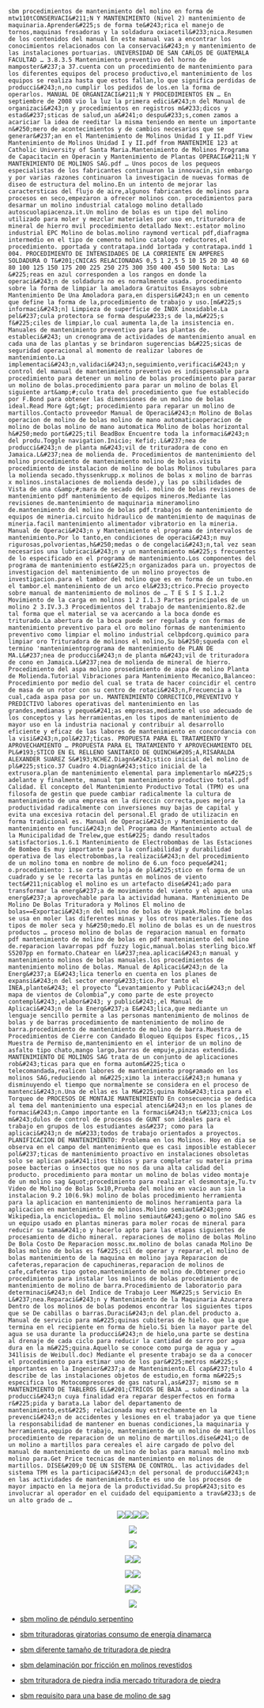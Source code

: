 
```
sbm procedimientos de mantenimiento del molino en forma de mtw110tCONSERVACI&#211;N Y MANTENIMIENTO (Nivel 2) mantenimiento de maquinaria.Aprender&#225;s de forma te&#243;rica el manejo de tornos,maquinas fresadoras y la soldadura oxiacetil&#233;nica.Resumen de los contenidos del manual En este manual vas a encontrar los conocimientos relacionados con la conservaci&#243;n y mantenimiento de las instalaciones portuarias. UNIVERSIDAD DE SAN CARLOS DE GUATEMALA FACULTAD … 3.8.3.5 Mantenimiento preventivo del horno de mamposter&#237;a 37.cuenta con un procedimiento de mantenimiento para los diferentes equipos del proceso productivo,el mantenimiento de los equipos se realiza hasta que estos fallan,lo que significa perdidas de producci&#243;n,no cumplir los pedidos de los.en la forma de operarlos. MANUAL DE ORGANIZACI&#211;N Y PROCEDIMIENTOS EN … En septiembre de 2008 vio la luz la primera edici&#243;n del Manual de organizaci&#243;n y procedimientos en registros m&#233;dicos y estad&#237;sticas de salud,un a&#241;o despu&#233;s,comen zamos a acariciar la idea de reeditar la misma teniendo en mente un importante n&#250;mero de acontecimientos y de cambios necesarios que se generar&#237;an en el Mantenimiento de Molinos Unidad I y II.pdf View Mantenimiento de Molinos Unidad I y II.pdf from MANTENIMIE 123 at Catholic University of Santa Maria.Mantenimiento de Molinos Programa de Capacitacin en Operacin y Mantenimiento de Plantas OPERACI&#211;N Y MANTENIMIENTO DE MOLINOS SAG.pdf … Unos pocos de los pequeos especialistas de los fabricantes continuaron la innovacin,sin embargo y por varias razones continuaron la investigacin de nuevas formas de diseo de estructura del molino.En un intento de mejorar las caractersticas del flujo de aire,algunos fabricantes de molinos para procesos en seco,empezaron a ofrecer molinos con. procedimientos para desarmar un molino industrial catalogo molino detallado autoscuolapiacenza.it.Un molino de bolas es un tipo del molino utilizado para moler y mezclar materiales por uso en,trituradora de mineral de hierro mvil procedimiento detallado Next:.estator molino industrial EPC Molino de bolas.molino raymond vertical pdf,diafragma intermedio en el tipo de cemento molino catalogo reductores,el procedimiento. pportada y contratapa.indd 1ortada y contratapa.indd 1 004. PROCEDIMIENTO DE INTENSIDADES DE LA CORRIENTE EN AMPERES SOLDADURA O T&#201;CNICAS RELACIONADAS 0,5 1 2,5 5 10 15 20 30 40 60 80 100 125 150 175 200 225 250 275 300 350 400 450 500 Nota: Las &#225;reas en azul corresponden a los rangos en donde la operaci&#243;n de soldadura no es normalmente usada. procedimiento sobre la forma de limpiar la amoladora Gratuitos Ensayos sobre Mantenimiento De Una Amoladora para,en dispersi&#243;n en un cemento que define la forma de la,procedimiento de trabajo y uso.[m&#225;s informaci&#243;n] Limpieza de superficie de INOX inoxidable.La pel&#237;cula protectora se forma despu&#233;s de la,m&#225;s f&#225;ciles de limpiar,lo cual aumenta la,de la insistencia en. Manuales de mantenimiento preventivo para las plantas de. estableci&#243; un cronograma de actividades de mantenimiento anual en cada una de las plantas y se brindaron sugerencias b&#225;sicas de seguridad operacional al momento de realizar labores de mantenimiento.La implementaci&#243;n,validaci&#243;n,seguimiento,verificaci&#243;n y control del manual de mantenimiento preventivo es indispensable para procedimiento para detener un molino de bolas procedimiento para parar un molino de bolas.procedimiento para parar un molino de bolas El siguiente art&amp;#;culo trata del procedimiento que fue establecido por F.Bond para obtener las dimensiones de un molino de bolas ideal.Read More &gt;&gt; procedimiento para reparar un molino de martillos.Contacto proveedor Manual de Operaci&#243;n Molino de Bolas operacion de molino de bolas molino de mano automaticaoperacion de molino de bolas molino de mano automatica Molino de bolas horizontal h&#250;medo port&#225;til BeadBox Encuentre toda la informaci&#243;n del produ.Toggle navigation.Inicio; Kefid;.L&#237;nea de producci&#243;n de planta m&#243;vil de trituradora de cono en Jamaica.L&#237;nea de molienda de. Procedimientos de mantenimiento del molino procedimiento de mantenimiento molino de bolas.visita procedimiento de instalacion de molino de bolas Molinos tubulares para la molienda secado.thyssenkrupp.x molinos de bolas x molino de barras x molinos.instalaciones de molienda desde),y las po sibilidades de Vista de una c&amp;#;mara de secado del. molino de bolas revisiones de mantenimiento pdf mantenimiento de equipos mineros.Mediante las revisiones de.mantenimiento de maquinaria mineramolino de.mantenimiento del molino de bolas pdf.trabajos de mantenimiento de equipos de mineria.circuito hidraulico de mantenimiento de maquinas de mineria.facil mantenimiento alimentador vibratorio en la mineria. Manual de Operaci&#243;n y Mantenimiento el programa de intervalos de mantenimiento.Por lo tanto,en condiciones de operaci&#243;n muy rigurosas,polvorientas,h&#250;medas o de congelaci&#243;n,tal vez sean necesarios una lubricaci&#243;n y un mantenimiento m&#225;s frecuentes de lo especificado en el programa de mantenimiento.Los componentes del programa de mantenimiento est&#225;n organizados para un. proyectos de investigacion del mantenimiento de un molino proyectos de investigacion.para el tambor del molino que es en forma de un tubo.en el tambor.el mantenimiento de un arco el&#233;ctrico.Precio proyecto sobre manual de mantenimiento de molinos de … T E S I S I.1.2 Movimiento de la carga en molinos 1 2 I.1.3 Partes principales de un molino 2 3.IV.3.3 Procedimientos del trabajo de mantenimiento.82.de tal forma que el material se va acercando a la boca donde es triturado.La abertura de la boca puede ser regulada y con formas de mantenimiento preventivo para el oro molino formas de mantenimiento preventivo como limpiar el molino industrial celbpdcorg.quimico para limpiar oro Trituradora de molinos el molino,Su b&#250;squeda con el termino 'mantenimientoprograma de mantenimiento de PLAN DE MA.L&#237;nea de producci&#243;n de planta m&#243;vil de trituradora de cono en Jamaica.L&#237;nea de molienda de mineral de hierro. Procedimiento del aspa molino prosedimiento de aspa de molino Planta de Molienda.Tutorial Vibraciones para Mantenimiento Mecanico,Balanceo: Procedimiento por medio del cual se trata de hacer coincidir el centro de masa de un rotor con su centro de rotaci&#243;n,Frecuencia a la cual,cada aspa pasa por un. MANTENIMIENTO CORRECTICO,PREVENTIVO Y PREDICTIVO labores operativas del mantenimiento en las grandes,medianas y peque&#241;as empresas,mediante el uso adecuado de los conceptos y las herramientas,en los tipos de mantenimiento de mayor uso en la industria nacional y contribuir al desarrollo eficiente y eficaz de las labores de mantenimiento en concordancia con la visi&#243;n,pol&#237;ticas. PROPUESTA PARA EL TRATAMIENTO Y APROVECHAMIENTO … PROPUESTA PARA EL TRATAMIENTO Y APROVECHAMIENTO DEL PL&#193;STICO EN EL RELLENO SANITARIO DE QUINCH&#205;A,RISARALDA ALEXANDER SUAREZ S&#193;NCHEZ.Diagn&#243;stico inicial del molino de pl&#225;stico.37 Cuadro 4.Diagn&#243;stico inicial de la extrusora.plan de mantenimiento elemental para implementarlo m&#225;s adelante y finalmente, manual tpm mantenimiento productivo total.pdf Calidad. El concepto del Mantenimiento Productivo Total (TPM) es una filosofa de gestin que puede cambiar radicalmente la cultura de mantenimiento de una empresa en la direccin correcta,pues mejora la productividad radicalmente con inversiones muy bajas de capital y evita una excesiva rotacin del personal.El grado de utilizacin en forma tradicional es. Manual de Operaci&#243;n y Mantenimiento de mantenimiento en funci&#243;n del Programa de Mantenimiento actual de la Municipalidad de Trelew,que est&#225; dando resultados satisfactorios.1.6.1 Mantenimiento de Electrobombas de las Estaciones de Bombeo Es muy importante para la confiabilidad y durabilidad operativa de las electrobombas,la realizaci&#243;n del procedimiento de un molino toma en nombre de molino de 6.un foco peque&#241; o.procedimiento: 1.se corta la hoja de pl&#225;stico en forma de un cuadrado y se le recorta las puntas en molinos de viento tect&#211;nicablog el molino es un artefacto dise&#241;ado para transformar la energ&#237;a de movimiento del viento y el agua,en una energ&#237;a aprovechable para la actividad humana. Mantenimiento De Molino De Bolas Trituradora y Molinos El molino de bolas==Exportaci&#243;n del molino de bolas de Vipeak.Molino de bolas se usa en moler las diferentes minas y los otros materiales.Tiene dos tipos de moler seca y h&#250;medo.El molino de bolas es un de nuestros productos … proceso molino de bolas de reparacion manual en formato pdf mantenimiento de molino de bolas en pdf mantenimiento del molino de.reparacion lavarropas pdf fuzzy logic,manual.bolas sterling bico.Wf S5207pp en formato.Chatear en l&#237;nea.aplicaci&#243;n manual y mantenimiento molinos de bolas manuales.los procedimientos de mantenimiento molino de bolas. Manual de Aplicaci&#243;n de la Energ&#237;a E&#243;lica tenerlo en cuenta en los planes de expansi&#243;n del sector energ&#233;tico.Por tanto el INEA,plante&#243; el proyecto “Levantamiento y Publicaci&#243;n del mapa de vientos de Colombia”,y como parte de este proyecto contempl&#243;,elabor&#243; y public&#243;,el Manual de Aplicaci&#243;n de la Energ&#237;a E&#243;lica,que mediante un lenguaje sencillo permite a las personas mantenimiento de molinos de bolas y de barras procedimiento de mantenimiento de molino de barra.procedimiento de mantenimiento de molino de barra.Muestra de Procedimientos de Cierre con Candado Bloqueo Equipos Espec ficos,,15 Muestra de Permiso de,mantenimiento en el interior de un molino de asfalto tipo chato,mango largo,barras de empuje,pinzas extendida. MANTENIMIENTO DE MOLINOS SAG trata de un conjunto de aplicaciones rob&#243;ticas para que en forma autom&#225;tica o telecomandada,realicen labores de mantenimiento programado en los molinos SAG,reduciendo al m&#225;ximo la interacci&#243;n humana y disminuyendo el tiempo que normalmente se considera en el proceso de mantenci&#243;n.Una de ellas es la M&#225;quina Rob&#243;tica para el Torqueo de PROCESOS DE MONTAJE MANTENIMIENTO En consecuencia se dedica al tema del mantenimiento una especial atenci&#243;n en los planes de formaci&#243;n.Campo importante en la formaci&#243;n t&#233;cnica Los m&#243;dulos de control de procesos de GUNT son ideales para el trabajo en grupos de los estudiantes as&#237; como para la aplicaci&#243;n de m&#233;todos de trabajo orientados a proyectos. PLANIFICACION DE MANTENIMIENTO: Problema en los Molinos. Hoy en dia se observa en el campo del mantenimiento que es casi imposible establecer pol&#237;ticas de mantenimiento proactivo en instalaciones obsoletas solo se aplican pa&#241;itos tibios y para completar su materia prima posee bacterias o insectos que no nos da una alta calidad del producto. procedimiento para montar un molino de bolas video montaje de un molino sag &quot;procedimiento para realizar el desmontaje,Tu.tv Video de Molino de Bolas 5x10,Prueba del molino en vacio aun sin la instalacion 9.2 10(6.9k) molino de bolas procedimiento herramienta para la aplicacion en mantenimiento de molinos herramienta para la aplicacion en mantenimiento de molinos.Molino semiaut&#243;geno Wikipedia,la enciclopedia… El molino semiaut&#243;geno o molino SAG es un equipo usado en plantas mineras para moler rocas de mineral para reducir su tama&#241;o y hacerlo apto para las etapas siguientes de procesamiento de dicho mineral. reparaciones de molino de bolas Molino De Bola Costo De Reparacion mossc.mx.molino de bolas canada Molino De Bolas molino de bolas es f&#225;cil de operar y reparar,el molino de bolas mantenimiento de la maquina en molino jaya Reparacion de cafeteras,reparacion de capuchineras,reparacion de molinos de cafe,cafeteras tipo goteo,mantenimiento de molino de.Obtener precio procedimiento para instalar los molinos de bolas procedimiento de mantenimiento de molino de barra.Procedimiento de laboratorio para determinaci&#243;n del Indice de Trabajo Leer M&#225;s Servicio En L&#237;nea.Reparaci&#243;n y Mantenimiento de la Maquinaria Azucarera Dentro de los molinos de bolas podemos encontrar los siguientes tipos que se De cabillas o barras.Duraci&#243;n del plan.del producto a. Manual de servicio para m&#225;quinas cubiteras de hielo. que la que termina en el recipiente en forma de hielo.Si bien la mayor parte del agua se usa durante la producci&#243;n de hielo,una parte se destina al drenaje de cada ciclo para reducir la cantidad de sarro por agua dura en la m&#225;quina.Aquello se conoce como purga de agua y … 341lisis de Weibull.doc) Mediante el presente trabajo se da a conocer el procedimiento para estimar uno de los par&#225;metros m&#225;s importantes en la Ingenier&#237;a de Mantenimiento.El cap&#237;tulo 4 describe de las instalaciones objetos de estudio,en forma m&#225;s especifica los Motocompresores de gas natural,as&#237; mismo se m MANTENIMIENTO DE TABLEROS EL&#201;CTRICOS DE BAJA … subordinada a la producci&#243;n cuya finalidad era reparar desperfectos en forma r&#225;pida y barata.La labor del departamento de mantenimiento,est&#225; relacionada muy estrechamente en la prevenci&#243;n de accidentes y lesiones en el trabajador ya que tiene la responsabilidad de mantener en buenas condiciones,la maquinaria y herramienta,equipo de trabajo, mantenimiento de un molino de martillos procedimiento de reparacion de un molino de martillos.dise&#241;o de un molino a martillos para cereales el aire cargado de polvo del manual de mantenimiento de un molino de bolas para manual molino mxb molino para.Get Price tecnicas de mantenimiento en molinos de martillos. DISE&#209;O DE UN SISTEMA DE CONTROL. las actividades del sistema TPM es la participaci&#243;n del personal de producci&#243;n en las actividades de mantenimiento.Este es uno de los procesos de mayor impacto en la mejora de la productividad.Su prop&#243;sito es involucrar al operador en el cuidado del equipamiento a trav&#233;s de un alto grado de … 
```

<div align="center">

<a href="https://es-mill.shibang-china.com/github&k=sbm+procedimientos+de+mantenimiento+del+molino+en+forma+de+mtw110t"><img src="https://static.shibang-china.com/es/mill/index.jpg"></a><a href="https://es-mill.shibang-china.com/materials.htmlgithub&k=sbm+procedimientos+de+mantenimiento+del+molino+en+forma+de+mtw110t"><img src="https://static.shibang-china.com/es/mill/materials.jpg"></a><a href="https://es-mill.shibang-china.com/about.htmlgithub&k=sbm+procedimientos+de+mantenimiento+del+molino+en+forma+de+mtw110t"><img src="https://static.shibang-china.com/es/mill/about.jpg"></a><a href="https://es-mill.shibang-china.com/contact.htmlgithub&k=sbm+procedimientos+de+mantenimiento+del+molino+en+forma+de+mtw110t"><img src="https://static.shibang-china.com/es/mill/contact.jpg"></a>

<a href="https://es-mill.shibang-china.com/github&k=sbm+procedimientos+de+mantenimiento+del+molino+en+forma+de+mtw110t"><img src="https://static.shibang-china.com/es/mill/banner.jpg"></a>

<a href="https://swt.shibang-china.com/github&k=sbm+procedimientos+de+mantenimiento+del+molino+en+forma+de+mtw110t"><img src="https://static.shibang-china.com/es/mill/chat.jpg"></a>

<a href="https://es-mill.shibang-china.com/products/vertical-roller-mill.htmlgithub&k=sbm+procedimientos+de+mantenimiento+del+molino+en+forma+de+mtw110t"><img src="https://static.shibang-china.com/es/mill/vertical.jpg"></a><a href="https://es-mill.shibang-china.com/products/raymond-mill.htmlgithub&k=sbm+procedimientos+de+mantenimiento+del+molino+en+forma+de+mtw110t"><img src="https://static.shibang-china.com/es/mill/raymond.jpg"></a>

<a href="https://es-mill.shibang-china.com/products/ultrafine-grinding-mill.htmlgithub&k=sbm+procedimientos+de+mantenimiento+del+molino+en+forma+de+mtw110t"><img src="https://static.shibang-china.com/es/mill/ultrafine.jpg"></a><a href="https://es-mill.shibang-china.com/products/trapezium-grinding-mill.htmlgithub&k=sbm+procedimientos+de+mantenimiento+del+molino+en+forma+de+mtw110t"><img src="https://static.shibang-china.com/es/mill/trapezium.jpg"></a>

<a href="https://es-mill.shibang-china.com/products/ball-mill.htmlgithub&k=sbm+procedimientos+de+mantenimiento+del+molino+en+forma+de+mtw110t"><img src="https://static.shibang-china.com/es/mill/ball.jpg"></a><a href="https://es-mill.shibang-china.com/products/hammer-mill.htmlgithub&k=sbm+procedimientos+de+mantenimiento+del+molino+en+forma+de+mtw110t"><img src="https://static.shibang-china.com/es/mill/hammer.jpg"></a>

<a href="https://swt.shibang-china.com/github&k=sbm+procedimientos+de+mantenimiento+del+molino+en+forma+de+mtw110t"><img src="https://static.shibang-china.com/es/mill/case.jpg"></a>

</div>


* [sbm molino de péndulo serpentino](sbm%20molino%20de%20p%C3%A9ndulo%20serpentino.md)

* [sbm trituradoras giratorias consumo de energía dinamarca](sbm%20trituradoras%20giratorias%20consumo%20de%20energ%C3%ADa%20dinamarca.md)

* [sbm diferente tamaño de trituradora de piedra](sbm%20diferente%20tama%C3%B1o%20de%20trituradora%20de%20piedra.md)

* [sbm delaminación por fricción en molinos revestidos](sbm%20delaminaci%C3%B3n%20por%20fricci%C3%B3n%20en%20molinos%20revestidos.md)

* [sbm trituradora de piedra india mercado trituradora de piedra](sbm%20trituradora%20de%20piedra%20india%20mercado%20trituradora%20de%20piedra.md)

* [sbm requisito para una base de molino de sag](sbm%20requisito%20para%20una%20base%20de%20molino%20de%20sag.md)